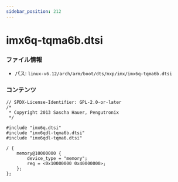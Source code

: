```yaml
---
sidebar_position: 212
---
```

# imx6q-tqma6b.dtsi

### ファイル情報

- パス: `linux-v6.12/arch/arm/boot/dts/nxp/imx/imx6q-tqma6b.dtsi`

### コンテンツ

```dtsi
// SPDX-License-Identifier: GPL-2.0-or-later
/*
 * Copyright 2013 Sascha Hauer, Pengutronix
 */

#include "imx6q.dtsi"
#include "imx6qdl-tqma6b.dtsi"
#include "imx6qdl-tqma6.dtsi"

/ {
	memory@10000000 {
		device_type = "memory";
		reg = <0x10000000 0x40000000>;
	};
};

```
